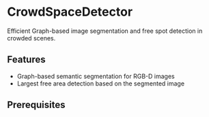 # CrowdSpaceDetector

Efficient Graph-based image segmentation and free spot detection in crowded scenes.

## Features

- Graph-based semantic segmentation for RGB-D images
- Largest free area detection based on the segmented image

## Prerequisites 
